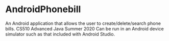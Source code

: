 # AndroidPhonebill
An Android application that allows the user to create/delete/search phone bills.  CS510 Advanced Java Summer 2020
Can be run in an Android device simulator such as that included with Android Studio.
